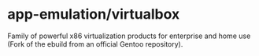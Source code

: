 # app-emulation/virtualbox
Family of powerful x86 virtualization products for enterprise and home use (Fork of the ebuild from an official Gentoo repository).
